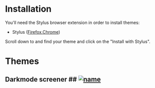 # Installation

You'll need the Stylus browser extension in order to install themes:
* Stylus ([Firefox](https://addons.mozilla.org/en-US/firefox/addon/styl-us/?utm_source=addons.mozilla.org&utm_medium=referral&utm_content=search),[Chrome](https://chrome.google.com/webstore/detail/stylus/clngdbkpkpeebahjckkjfobafhncgmne))

Scroll down to and find your theme and click on the "Install with Stylus".


# Themes

## Darkmode screener ## [![name](https://img.shields.io/badge/Install%20directly%20with-Stylus-238b8b.svg)](https://github.com/MDBossss/css-themes/blob/main/dark-screener/dark-screener.css)
